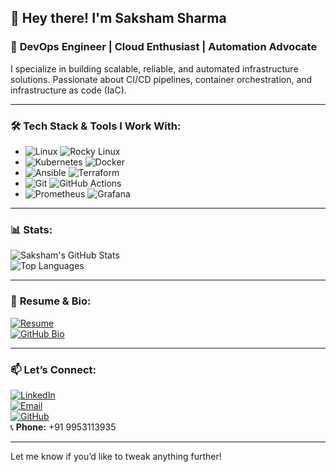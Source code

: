 ## 👋 **Hey there! I'm Saksham Sharma**  
### 🚀 **DevOps Engineer | Cloud Enthusiast | Automation Advocate**  

I specialize in building scalable, reliable, and automated infrastructure solutions. Passionate about CI/CD pipelines, container orchestration, and infrastructure as code (IaC).  

---

### 🛠️ **Tech Stack & Tools I Work With:**  

- ![Linux](https://img.shields.io/badge/Linux-FCC624?style=flat&logo=linux&logoColor=black) ![Rocky Linux](https://img.shields.io/badge/Rocky%20Linux-10B981?style=flat&logo=rockylinux&logoColor=white)  
- ![Kubernetes](https://img.shields.io/badge/Kubernetes-326CE5?style=flat&logo=kubernetes&logoColor=white) ![Docker](https://img.shields.io/badge/Docker-2496ED?style=flat&logo=docker&logoColor=white)  
- ![Ansible](https://img.shields.io/badge/Ansible-000000?style=flat&logo=ansible&logoColor=white) ![Terraform](https://img.shields.io/badge/Terraform-7B42BC?style=flat&logo=terraform&logoColor=white)  
- ![Git](https://img.shields.io/badge/Git-F05032?style=flat&logo=git&logoColor=white) ![GitHub Actions](https://img.shields.io/badge/GitHub_Actions-2088FF?style=flat&logo=github-actions&logoColor=white)  
- ![Prometheus](https://img.shields.io/badge/Prometheus-E6522C?style=flat&logo=prometheus&logoColor=white) ![Grafana](https://img.shields.io/badge/Grafana-F46800?style=flat&logo=grafana&logoColor=white)  

---

### 📊 **Stats:**  
![Saksham's GitHub Stats](https://github-readme-stats.vercel.app/api?username=sakshamshaxma&show_icons=true&theme=radical)  
![Top Languages](https://github-readme-stats.vercel.app/api/top-langs/?username=sakshamshaxma&layout=compact&theme=radical)  

---

### 📄 **Resume & Bio:**  
[![Resume](https://img.shields.io/badge/Resume-4285F4?style=flat&logo=google-drive&logoColor=white)](https://www.github.com/sakshamshaxma/devops/Resume.pdf)  
[![GitHub Bio](https://img.shields.io/badge/Bio-181717?style=flat&logo=github&logoColor=white)](https://www.github.com/sakshamshaxma/devops/)  

---

### 📫 **Let’s Connect:**  
[![LinkedIn](https://img.shields.io/badge/LinkedIn-0A66C2?style=flat&logo=linkedin&logoColor=white)](https://www.linkedin.com/in/sakshamshaxma/)  
[![Email](https://img.shields.io/badge/Email-D14836?style=flat&logo=gmail&logoColor=white)](mailto:sakshamsharma150998@gmail.com)  
[![GitHub](https://img.shields.io/badge/GitHub-181717?style=flat&logo=github&logoColor=white)](https://www.github.com/sakshamshaxma)  
📞 **Phone:** +91 9953113935  

---

Let me know if you’d like to tweak anything further!
